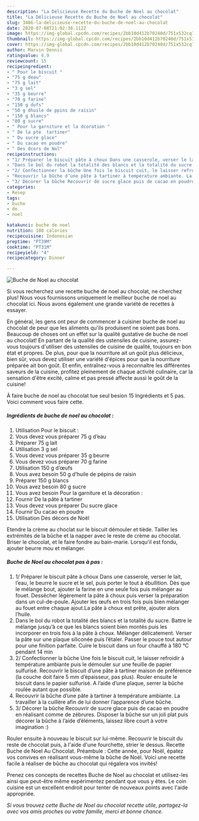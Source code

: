 ```yaml
---
description: "La Délicieuse Recette du Buche de Noel au chocolat"
title: "La Délicieuse Recette du Buche de Noel au chocolat"
slug: 3486-la-delicieuse-recette-du-buche-de-noel-au-chocolat
date: 2020-07-08T21:02:38.112Z
image: https://img-global.cpcdn.com/recipes/2bb10d412b70240d/751x532cq70/buche-de-noel-au-chocolat-photo-principale-de-la-recette.jpg
thumbnail: https://img-global.cpcdn.com/recipes/2bb10d412b70240d/751x532cq70/buche-de-noel-au-chocolat-photo-principale-de-la-recette.jpg
cover: https://img-global.cpcdn.com/recipes/2bb10d412b70240d/751x532cq70/buche-de-noel-au-chocolat-photo-principale-de-la-recette.jpg
author: Marvin Dennis
ratingvalue: 4.9
reviewcount: 15
recipeingredient:
- " Pour le biscuit "
- "75 g deau"
- "75 g lait"
- "3 g sel"
- "35 g beurre"
- "70 g farine"
- "150 g dufs"
- "50 g dhuile de ppins de raisin"
- "150 g blancs"
- "80 g sucre"
- " Pour la garniture et la dcoration "
- " De la pte  tartiner"
- " Du sucre glace"
- " Du cacao en poudre"
- " Des dcors de Nol"
recipeinstructions:
- "1/ Préparer le biscuit pâte à choux Dans une casserole, verser le lait, l’eau, le beurre le sucre et le sel, puis porter le tout à ébullition. Dès que le mélange bout, ajouter la farine en une seule fois puis mélanger au fouet. Dessécher légèrement la pâte à choux puis verser la préparation dans un cul-de-poule. Ajouter les œufs en trois fois puis bien mélanger au fouet entre chaque ajout.La pâte à choux est prête, ajouter alors l’huile."
- "Dans le bol du robot la totalité des blancs et la totalité du sucre. Battre le mélange jusqu’à ce que les blancs soient bien montés puis les incorporer en trois fois à la pâte à choux. Mélanger délicatement. Verser la pâte sur une plaque siliconée puis l’étaler. Passer le pouce tout autour pour une finition parfaite. Cuire le biscuit dans un four chauffé à 180 °C pendant 14 min"
- "2/ Confectionner la bûche Une fois le biscuit cuit, le laisser refroidir à température ambiante puis le démouler sur une feuille de papier sulfurisé. Recouvrir le biscuit d’une pâte à tartiner maison de préférence (la couche doit faire 5 mm d’épaisseur, pas plus). Rouler ensuite le biscuit dans le papier sulfurisé. A l’aide d’une plaque, serrer la bûche roulée autant que possible."
- "Recouvrir la bûche d’une pâte à tartiner à température ambiante. La travailler à la cuillère afin de lui donner l’apparence d’une bûche."
- "3/ Décorer la bûche Recouvrir de sucre glace puis de cacao en poudre en réalisant comme de zébrures. Disposer la bûche sur un joli plat puis décorer la bûche à l’aide d’éléments, laissez libre court à votre imagination :)"
categories:
- Resep
tags:
- buche
- de
- noel

katakunci: buche de noel 
nutrition: 108 calories
recipecuisine: Indonesian
preptime: "PT39M"
cooktime: "PT31M"
recipeyield: "4"
recipecategory: Dinner

---
```



![Buche de Noel au chocolat](https://img-global.cpcdn.com/recipes/2bb10d412b70240d/751x532cq70/buche-de-noel-au-chocolat-photo-principale-de-la-recette.jpg)

Si vous recherchez une recette buche de noel au chocolat, ne cherchez plus! Nous vous fournissons uniquement le meilleur buche de noel au chocolat ici. Nous avons également une grande variété de recettes à essayer.

En général, les gens ont peur de commencer à cuisiner buche de noel au chocolat de peur que les aliments qu'ils produisent ne soient pas bons. Beaucoup de choses ont un effet sur la qualité gustative de buche de noel au chocolat! En partant de la qualité des ustensiles de cuisine, assurez-vous toujours d'utiliser des ustensiles de cuisine de qualité, toujours en bon état et propres. De plus, pour que la nourriture ait un goût plus délicieux, bien sûr, vous devez utiliser une variété d'épices pour que la nourriture préparée ait bon goût. Et enfin, entraînez-vous à reconnaître les différentes saveurs de la cuisine, profitez pleinement de chaque activité culinaire, car la sensation d'être excité, calme et pas pressé affecte aussi le goût de la cuisine!

<!--inarticleads1-->

À faire buche de noel au chocolat tue seul besion 15 Ingrédients et 5 pas. Voici comment vous faire cette.

##### Ingrédients de buche de noel au chocolat :

1. Utilisation  Pour le biscuit :
1. Vous devez vous préparer 75 g d’eau
1. Préparer 75 g lait
1. Utilisation 3 g sel
1. Vous devez vous préparer 35 g beurre
1. Vous devez vous préparer 70 g farine
1. Utilisation 150 g d’œufs
1. Vous avez besoin 50 g d’huile de pépins de raisin
1. Préparer 150 g blancs
1. Vous avez besoin 80 g sucre
1. Vous avez besoin  Pour la garniture et la décoration :
1. Fournir  De la pâte à tartiner
1. Vous devez vous préparer  Du sucre glace
1. Fournir  Du cacao en poudre
1. Utilisation  Des décors de Noël


Etendre la crème au choclat sur le biscuit démouler et tiède. Tailler les extrémités de la bûche et la napper avec le reste de crème au chocolat. Briser le chocolat, et le faire fondre au bain-marie. Lorsqu&#39;il est fondu, ajouter beurre mou et mélanger. 

<!--inarticleads2-->

##### Buche de Noel au chocolat pas à pas :

1. 1/ Préparer le biscuit pâte à choux Dans une casserole, verser le lait, l’eau, le beurre le sucre et le sel, puis porter le tout à ébullition. Dès que le mélange bout, ajouter la farine en une seule fois puis mélanger au fouet. Dessécher légèrement la pâte à choux puis verser la préparation dans un cul-de-poule. Ajouter les œufs en trois fois puis bien mélanger au fouet entre chaque ajout.La pâte à choux est prête, ajouter alors l’huile.
1. Dans le bol du robot la totalité des blancs et la totalité du sucre. Battre le mélange jusqu’à ce que les blancs soient bien montés puis les incorporer en trois fois à la pâte à choux. Mélanger délicatement. Verser la pâte sur une plaque siliconée puis l’étaler. Passer le pouce tout autour pour une finition parfaite. Cuire le biscuit dans un four chauffé à 180 °C pendant 14 min
1. 2/ Confectionner la bûche Une fois le biscuit cuit, le laisser refroidir à température ambiante puis le démouler sur une feuille de papier sulfurisé. Recouvrir le biscuit d’une pâte à tartiner maison de préférence (la couche doit faire 5 mm d’épaisseur, pas plus). Rouler ensuite le biscuit dans le papier sulfurisé. A l’aide d’une plaque, serrer la bûche roulée autant que possible.
1. Recouvrir la bûche d’une pâte à tartiner à température ambiante. La travailler à la cuillère afin de lui donner l’apparence d’une bûche.
1. 3/ Décorer la bûche Recouvrir de sucre glace puis de cacao en poudre en réalisant comme de zébrures. Disposer la bûche sur un joli plat puis décorer la bûche à l’aide d’éléments, laissez libre court à votre imagination :)


Rouler ensuite à nouveau le biscuit sur lui-même. Recouvrir le biscuit du reste de chocolat puis, à l&#39;aide d&#39;une fourchette, strier le dessus. Recette Buche de Noel Au Chocolat. Préambule : Cette année, pour Noël, épatez vos convives en réalisant vous-même la bûche de Noël. Voici une recette facile à réaliser de bûche au chocolat qui régalera vos invités! 

<!--inarticleads1-->

<p>
Prenez ces concepts de recettes Buche de Noel au chocolat et utilisez-les ainsi que peut-être même expérimentez pendant que vous y êtes. Le coin cuisine est un excellent endroit pour tenter de nouveaux points avec l'aide appropriée.
</p>

<p>
<i>Si vous trouvez cette Buche de Noel au chocolat recette utile, partagez-la avec vos amis proches ou votre famille, merci et bonne chance.</i>
</p>
